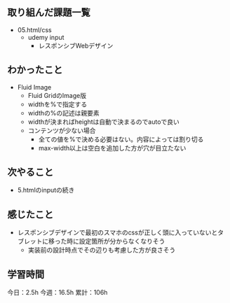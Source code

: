 ## 取り組んだ課題一覧

- 05.html/css
    - udemy input
        - レスポンシブWebデザイン

## わかったこと
- Fluid Image
    - Fluid GridのImage版
    - widthを%で指定する
    - widthの%の記述は親要素
    - widthが決まればheightは自動で決まるのでautoで良い
    - コンテンツが少ない場合
        - 全ての値を%で決める必要はない。内容によっては割り切る
        - max-width以上は空白を追加した方が穴が目立たない
    
## 次やること

- 5.htmlのinputの続き

## 感じたこと
- レスポンシブデザインで最初のスマホのcssが正しく頭に入っていないとタブレットに移った時に設定箇所が分からなくなりそう
    - 実装前の設計時点でその辺りも考慮した方が良さそう

## 学習時間

今日：2.5h
今週：16.5h
累計：106h
